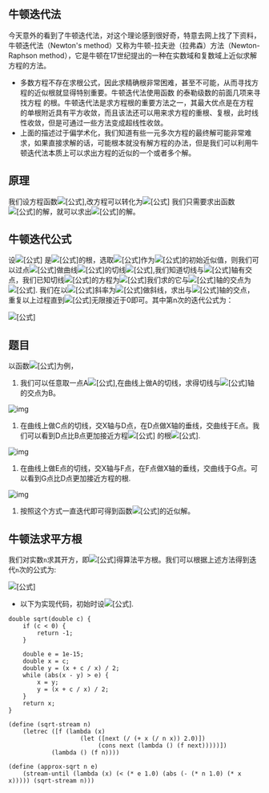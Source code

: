 ## **牛顿迭代法**

今天意外的看到了牛顿迭代法，对这个理论感到很好奇，特意去网上找了下资料，牛顿迭代法（Newton's method）又称为牛顿-拉夫逊（拉弗森）方法（Newton-Raphson method），它是牛顿在17世纪提出的一种在实数域和复数域上近似求解方程的方法。

- 多数方程不存在求根公式，因此求精确根非常困难，甚至不可能，从而寻找方程的近似根就显得特别重要。牛顿迭代法使用函数 的泰勒级数的前面几项来寻找方程 的根。牛顿迭代法是求方程根的重要方法之一，其最大优点是在方程 的单根附近具有平方收敛，而且该法还可以用来求方程的重根、复根，此时线性收敛，但是可通过一些方法变成超线性收敛。
- 上面的描述过于偏学术化，我们知道有些一元多次方程的最终解可能非常难求，如果直接求解的话，可能根本就没有解方程的办法，但是我们可以利用牛顿迭代法本质上可以求出方程的近似的一个或者多个解。

## **原理**

我们设方程函数![[公式]](https://www.zhihu.com/equation?tex=f%28x%29+%3D+m),改方程可以转化为![[公式]](https://www.zhihu.com/equation?tex=g%28x%29+%3D+f%28x%29+-+m+%3D+0) 我们只需要求出函数![[公式]](https://www.zhihu.com/equation?tex=g%28x%29+%3D+0)的解，就可以求出![[公式]](https://www.zhihu.com/equation?tex=f%28x%29+%3D+m)的解。

## **牛顿迭代公式**

设![[公式]](https://www.zhihu.com/equation?tex=r) 是![[公式]](https://www.zhihu.com/equation?tex=f%28x%29+%3D+0)的根，选取![[公式]](https://www.zhihu.com/equation?tex=x_%7B0%7D)作为![[公式]](https://www.zhihu.com/equation?tex=r)的初始近似值，则我们可以过点![[公式]](https://www.zhihu.com/equation?tex=%28x_%7B0%7D%2Cf%28x_%7B0%7D%29%29)做曲线![[公式]](https://www.zhihu.com/equation?tex=y+%3D+f%28x%29)的切线![[公式]](https://www.zhihu.com/equation?tex=L),我们知道切线与![[公式]](https://www.zhihu.com/equation?tex=x)轴有交点，我们已知切线![[公式]](https://www.zhihu.com/equation?tex=L)的方程为![[公式]](https://www.zhihu.com/equation?tex=L+%3A+y+%3D+f%28x_%7B0%7D%29+%2B+f%5E%7B%27%7D%28x_%7B0%7D%29%28x+-+x_%7B0%7D%29)我们求的它与![[公式]](https://www.zhihu.com/equation?tex=x)轴的交点为![[公式]](https://www.zhihu.com/equation?tex=x_%7B1%7D+%3D+x_%7B0%7D+-+%5Cfrac%7Bf%28x_%7B0%7D%29%7D%7Bf%5E%7B%27%7D%28x_%7B0%7D%29%7D). 我们在以![[公式]](https://www.zhihu.com/equation?tex=%28x_%7B1%7D%2Cf%28%7Bx_%7B1%7D%7D%29%29)斜率为![[公式]](https://www.zhihu.com/equation?tex=f%5E%7B%27%7D%28x_%7B1%7D%29)做斜线，求出与![[公式]](https://www.zhihu.com/equation?tex=x)轴的交点，重复以上过程直到![[公式]](https://www.zhihu.com/equation?tex=f%28x_%7Bn%7D%29)无限接近于0即可。其中第n次的迭代公式为：

![[公式]](https://www.zhihu.com/equation?tex=x_%7Bn%2B1%7D+%3D+x_%7Bn%7D+-+%5Cfrac%7Bf%28x_%7Bn%7D%29%7D%7Bf%5E%7B%27%7D%28x_%7Bn%7D%29%7D+%5C%5C)

## **题目**

以函数![[公式]](https://www.zhihu.com/equation?tex=f%28x%29+%3D+%28x-2%29%5E%7B2%7D)为例，

1. 我们可以任意取一点A![[公式]](https://www.zhihu.com/equation?tex=%284%2C4%29),在曲线上做A的切线，求得切线与![[公式]](https://www.zhihu.com/equation?tex=x)轴的交点为B。

![img](https://pic2.zhimg.com/80/v2-58d311ca11ebfbc07cabb4b5ebb18d91_1440w.jpg)



1. 在曲线上做C点的切线，交X轴与D点，在D点做X轴的垂线，交曲线于E点。我们可以看到D点比B点更加接近方程![[公式]](https://www.zhihu.com/equation?tex=f%28x%29+%3D+%28x+-+2%29+%2A+%28x+-+2%29+%3D+0) 的根![[公式]](https://www.zhihu.com/equation?tex=%EF%BC%88x+%3D+2%EF%BC%89).

![img](https://pic2.zhimg.com/80/v2-6ca2f9fe76d6194e10a455175600a17d_1440w.jpg)



1. 在曲线上做E点的切线，交X轴与F点，在F点做X轴的垂线，交曲线于G点。可以看到G点比D点更加接近方程的根.

![img](https://pic4.zhimg.com/80/v2-0953fb68d519c576ff942abcb1f474a7_1440w.jpg)



1. 按照这个方式一直迭代即可得到函数![[公式]](https://www.zhihu.com/equation?tex=f%28x%29+%3D+0)的近似解。

## **牛顿法求平方根**

我们对实数`n`求其开方，即![[公式]](https://www.zhihu.com/equation?tex=f%28x%29+%3D+x%5E%7B2%7D+-+n+%3D+0)得算法平方根。我们可以根据上述方法得到迭代`n`次的公式为:

![[公式]](https://www.zhihu.com/equation?tex=x_%7Bn%2B1%7D+%3D+x_%7Bn%7D+-+%5Cfrac%7Bf%28x_%7Bn%7D%29%7D%7Bf%5E%7B%27%7D%28x_%7Bn%7D%29%7D+%3D+x_%7Bn%7D+-+%5Cfrac%7Bx_%7Bn%7D%5E%7B2%7D-n%7D%7B2x_%7Bn%7D%7D+%3D+%5Cfrac%7B1%7D%7B2%7D%28x_%7Bn%7D+%2B+%5Cfrac%7Bn%7D%7Bx_%7Bn%7D%7D%29+%5C%5C)

- 以下为实现代码，初始时设![[公式]](https://www.zhihu.com/equation?tex=x_%7B0%7D+%3D+n).

```text
double sqrt(double c) {
    if (c < 0) {
        return -1;
    }
     
    double e = 1e-15;
    double x = c;
    double y = (x + c / x) / 2;
    while (abs(x - y) > e) {
        x = y;
        y = (x + c / x) / 2;
    }
    return x;
}

(define (sqrt-stream n)
    (letrec ([f (lambda (x)
                    (let ([next (/ (+ x (/ n x)) 2.0)])
                         (cons next (lambda () (f next)))))])
            (lambda () (f n))))
                         
(define (approx-sqrt n e)
    (stream-until (lambda (x) (< (* e 1.0) (abs (- (* n 1.0) (* x x))))) (sqrt-stream n)))
```

